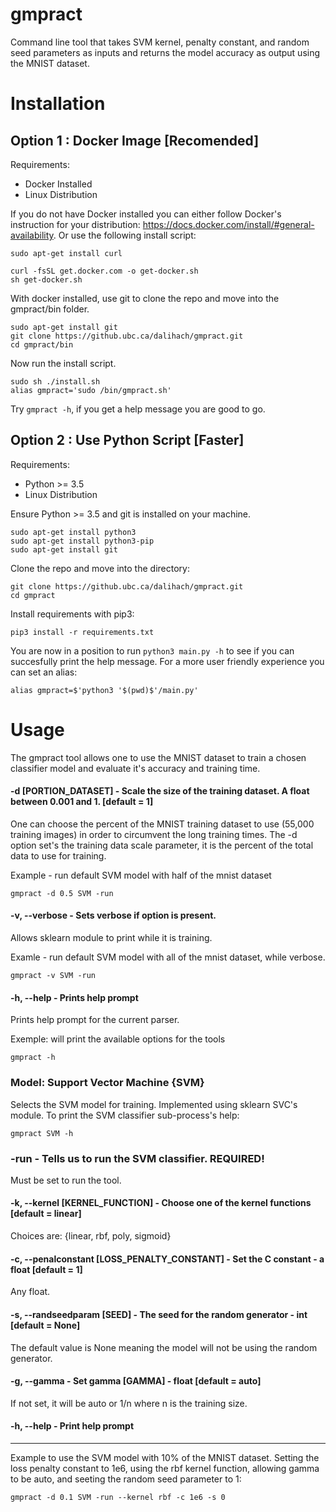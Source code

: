 # gmpract
Command line tool that takes SVM kernel, penalty constant, and random seed parameters as inputs and returns the model accuracy as output using the MNIST dataset.

# Installation

## Option 1 : Docker Image [Recomended]

Requirements:
* Docker Installed
* Linux Distribution

If you do not have Docker installed you can either follow Docker's instruction for your distribution: https://docs.docker.com/install/#general-availability. Or use the following install script:

```
sudo apt-get install curl 

curl -fsSL get.docker.com -o get-docker.sh
sh get-docker.sh
```

With docker installed, use git to clone the repo and move into the gmpract/bin folder.

```
sudo apt-get install git
git clone https://github.ubc.ca/dalihach/gmpract.git
cd gmpract/bin
```

Now run the install script.

```
sudo sh ./install.sh
alias gmpract='sudo /bin/gmpract.sh'
```

Try ```gmpract -h```, if you get a help message you are good to go.

## Option 2 : Use Python Script [Faster]

Requirements:
* Python >= 3.5
* Linux Distribution

Ensure Python >= 3.5 and git is installed on your machine. 

```
sudo apt-get install python3
sudo apt-get install python3-pip
sudo apt-get install git
```

Clone the repo and move into the directory:


```
git clone https://github.ubc.ca/dalihach/gmpract.git
cd gmpract
```

Install requirements with pip3:

```
pip3 install -r requirements.txt
```

You are now in a position to run ```python3 main.py -h``` to see if you can succesfully print the help message. For a more user friendly experience you can set an alias:

```
alias gmpract=$'python3 '$(pwd)$'/main.py'
```
# Usage

The gmpract tool allows one to use the MNIST dataset to train a chosen classifier model and evaluate it's accuracy and training time. 

#### -d [PORTION_DATASET] - Scale the size of the training dataset. A float between 0.001 and 1. [default = 1]

One can choose the percent of the MNIST training dataset to use (55,000 training images) in order to circumvent the long training times. The -d option set's the training data scale parameter, it is the percent of the total data to use for training.

Example - run default SVM model with half of the mnist dataset
```
gmpract -d 0.5 SVM -run
```

#### -v, --verbose - Sets verbose if option is present.

Allows sklearn module to print while it is training.

Examle - run default SVM model with all of the mnist dataset, while verbose.

```
gmpract -v SVM -run
```

#### -h, --help - Prints help prompt

Prints help prompt for the current parser.

Exemple: will print the available options for the tools
```
gmpract -h
```

### Model: Support Vector Machine {SVM}

Selects the SVM model for training. Implemented using sklearn SVC's module. To print the SVM classifier sub-process's help:

```
gmpract SVM -h
```

### -run - Tells us to run the SVM classifier. REQUIRED!

Must be set to run the tool.

#### -k, --kernel [KERNEL_FUNCTION] - Choose one of the kernel functions [default = linear]

Choices are: {linear, rbf, poly, sigmoid}

#### -c, --penalconstant [LOSS_PENALTY_CONSTANT] - Set the C constant - a float [default = 1]

Any float.

#### -s, --randseedparam [SEED] - The seed for the random generator - int [default = None]

The default value is None meaning the model will not be using the random generator. 

#### -g, --gamma - Set gamma [GAMMA] - float [default = auto]

If not set, it will be auto or 1/n where n is the training size. 

#### -h, --help - Print help prompt

---------------

Example to use the SVM model with 10% of the MNIST dataset. Setting the loss penalty constant to 1e6, using the rbf kernel function, allowing gamma to be auto, and seeting the random seed parameter to 1:

```
gmpract -d 0.1 SVM -run --kernel rbf -c 1e6 -s 0
```
